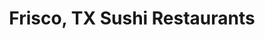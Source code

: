 ---
layout: city
title: Frisco, TX Sushi Restaurants
permalink: /texas/frisco/
stateAbbr: TX
stateName: Texas
cityName: Frisco

---